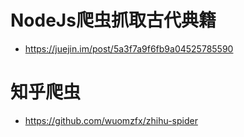 # NodeJs爬虫抓取古代典籍

- <https://juejin.im/post/5a3f7a9f6fb9a04525785590>

# 知乎爬虫

- <https://github.com/wuomzfx/zhihu-spider>
